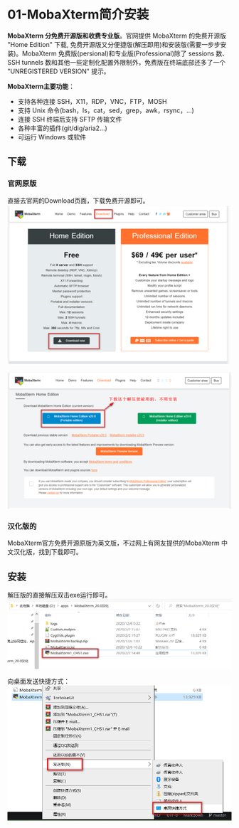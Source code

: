 # 01-MobaXterm简介安装

**MobaXterm 分免费开源版和收费专业版**。官网提供 MobaXterm 的免费开源版 "Home Edition" 下载, 免费开源版又分便捷版(解压即用)和安装版(需要一步步安装)。MobaXterm 免费版(persional)和专业版(Professional)除了 sessions 数、SSH tunnels 数和其他一些定制化配置外限制外，免费版在终端底部还多了一个 "UNREGISTERED VERSION" 提示。

**MobaXterm主要功能**：

* 支持各种连接 SSH，X11，RDP，VNC，FTP，MOSH  
* 支持 Unix 命令(bash，ls，cat，sed，grep，awk，rsync，…)  
* 连接 SSH 终端后支持 SFTP 传输文件  
* 各种丰富的插件(git/dig/aria2…)  
* 可运行 Windows 或软件  

## 下载

### 官网原版
直接去官网的Download页面，下载免费开源即可。
![](assets/markdown-img-paste-20201206104022431.png)

![](assets/markdown-img-paste-20201206104151954.png)


### 汉化版的
MobaXterm官方免费开源原版为英文版，不过网上有网友提供的MobaXterm 中文汉化版，找到下载即可。

## 安装
解压版的直接解压双击exe运行即可。
![](assets/markdown-img-paste-20201206104453722.png)

向桌面发送快捷方式：
![](assets/markdown-img-paste-20201206104641469.png)